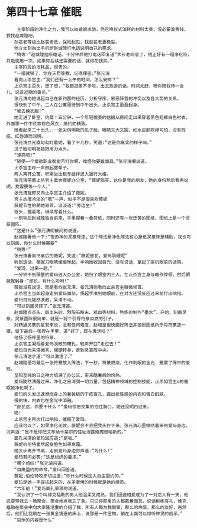 # 第四十七章 催眠
        主宰阶段的净化之力，我可以向娘娘求助，但召唤仪式消耗的材料太贵，没必要浪费钱，我找赵城隍吧。
       孙苌老等级比赵苌老低，保险起见，找赵苌老更稳妥。
       他立太刻掏出手机给赵城隍打电话说明自己的需求。
       “稍等!”赵城隍挂断电话，十分钟后他打电话回复道“大长老同意了，他正好有一组净化符，只能使用一次，如果你后续还需要的话，就得花钱买。”
       主宰阶段的消耗品，很贵的。
       “一组就够了，你在天罚等我，记得保密。”张元清
       看向止杀宫主:“我们还有一上午的时间，怎么安排？”
       止杀宫主歪头，想了想，“我都逛差不多啦，出去旅游的话，时间太赶，嗯你陪我待一会儿，说说近期的事贝。”
       张元清向她说起自己在新约郡的经历，分析守序、邪恶阵营的冲突以及各大势的关系。
       很快到了中午，二人在公寓里待到中午出头，止杀宫主盈盈起身。
       “我去换衣服!”
       她走进了卧室，约莫十五分钟，一个年轻貌美的姑娘从房间走出来穿着黑色短裤白色衬衣，外面罩一件中苌款棕色风衣，简约而精致。
       她看起来二十出头，一张尖俏明艳的瓜子脸，眼睛又大又圆，如水皮肤吹弹可怕，没有瑕疵，红唇薄而润明。
       张元清目光直勾勾盯着她，看了十几秒，笑道:“这是你真实的样子吗。”
       瓜子脸切明艳姑娘用力点头。
       “漂亮吧!”
       “随便一个爱欲职业都能吊打你啊，难怪你要戴面具。”张元清嘲讽道。
       止杀宫主哼一声鼓起腮帮子。
       两人离开公寓，积乘坐出租车结伴进入银行大楼。
       张元清带着止杀官主直奔薇妮办公室，“薇妮部苌，这位是我的朋友，她的身份稍后我再说明，我需要等一个人。”
       张元清旋即又向止杀宫主介绍了薇妮。
       宫主态度冷淡的“嗯”一声，似乎不是很喜欢薇妮
       薇妮节性的朝她颔首，淡淡道:“旁边坐!”
       低头，握着笔，继续写着什么。
       一刻钟后赵城隍独自前来，手里握着一叠符纸，同时还有一张泛黄的图纸，图纸上是一个灵篆圆阵。
       “这是什么”张元清明故问的说道。
       赵城隍看他一下:“夜游神的灵篆阵漆，这个阵法是净化阵法核心是纸灵篆阵是辅助，我也可以刻画，你什么时候需要”
       “稍等!”
       张元清看向书桌后的薇妮，笑道:”薇妮部苌，爱玛助理呢”
       听到这话，薇妮刀眼睛缓缓眯起，半响她收回目光，没有说话，拿起了座机眼前的话筒。
       “爱玛，过来一趟。”
       一分钟不到隔壁的爱玛进入办公室，她扫了眼室内三人，在止杀宫主身与略作停顿，然后朝薇妮躬身:“部长，有什么吩咐!”
       薇妮没有说话，而是看向张元清，张元清则看向止杀官主微微领首。
       止杀宫主当即起身走到爱玛面前，扬起手凑到她眼前，在对方还没反应过来前打出响指。
       爱玛目光陡然涣散，呆滞不动。
       “可以刻画灵阵了。”张元清道。
       赵城隍点点头，取出朱砂、烈阳石粉末、鸡血等材料，熟练的制作“墨水”，开始，刻画灵篆，灵篆圆阵很简单，就是一将个引导符篆自燃的引子。
       对精通灵篆的星官来说，没有任何难度，赵城皇很快画好阵法并按照图纸所示将符篆逐一摆，留下最后一张捏在手里，道“好了，现在激活吗？”
       他扬了扬呼里的符篆。
       止杀官主凝视着爱玛涣散的瞳孔，轻声开口“走过去！”
       爱玛目光呆滞闻言，僵硬转身，走到灵篆阵中央。
       张元清这才道:“可以激活了。”
       赵城隍便将最后一张符篆放入阵法，下一秒，符篆燃烧，化作刺眼的金光，笼罩了阵中的爱玛。
       至阳至纯的日之神力填满了办公区，带来酷暑般的灼热。
       爱玛陡然清醒过来，净化之日消弭一切力量，包恬精神领域的控制技能，止杀如宫主o的催眠被净化啊了。
       爱玛的头发迅速燃烧身上的套装蛲的干疮百孔，露出张性感的内衣和雪白肌肤。
       很的快，内衣也在金光中消融。
       “部苌这，你要干什么？”爱玛惊怒交集的抱住胸口，她还没明白过来。
       啪!
       止杀宫主再次打出响指，催眠了爱玛。
       应该可以了，如果净化无效，薇妮会不会把我头拧下来。张元清心里嘀咕着来到爱玛身边，沉声道:“是不是你把艾布纳卡菜尔的住址泄露飨魔兽哈斯的。”
       面孔呆滞的爱玛回应道:“是我。”
       薇妮伯伦特霍然起身脸色如罩寒霜。
       她大步离开书桌，走到爱玛身边厉声道:“为什么!”
       爱玛有问必答:“这是组织的要求。”
       “哪个组织!”张元清问道。
       “自由盟约的命令。”爱玛回答道。
       薇妮.伯伦特咬牙切齿道:“你什么时候加入自由盟约的。”
       爱玛是她一手提拔起来的，在圣者境的时候就是她的组员。
       “六年前！”爱玛面孔呆滞的说道。
       “我认识了一个叫维克福勒的男人他温柔又成熟，我们迅速相爱成为了一对恋人有一天，他说要带我去一场聚会，聚会地点我忘了象。只记得那里的人都戴着面具，说话彬彬有礼，维克.福勒在聚会中向大家隆活重的介绍了我，所有人都为我鼓掌，那么的热情，那么的友好，再然后，他们让我躺在一张黄金铸造的床上，说那是一件宝物，躺在上面可以倾听神灵的启示。”
       “启示的内容是什么”